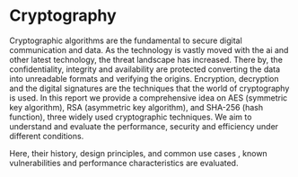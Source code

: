 # Cryptography


Cryptographic algorithms are the fundamental to secure digital communication and data. As 
the technology is vastly moved with the ai and other latest technology, the threat landscape has 
increased. There by, the confidentiality, integrity and availability are protected converting the 
data into unreadable formats and verifying the origins. Encryption, decryption and the digital 
signatures are the techniques that the world of cryptography is used.  In this report we provide 
a comprehensive idea on AES (symmetric key algorithm), RSA (asymmetric key algorithm), 
and SHA-256 (hash function), three widely used cryptographic techniques. We aim to 
understand and evaluate the performance, security and efficiency under different conditions.


Here, their history, design principles, and common use cases , known vulnerabilities and performance characteristics are evaluated.
